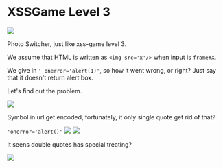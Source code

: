 # **XSSGame Level 3**

![](https://i.imgur.com/pYtXchz.png)

Photo Switcher, just like xss-game level 3.

We assume that HTML is written as `<img src='x'/>` when input is `frame#X`.

We give in `' onerror='alert(1)'`, so how it went wrong, or right? Just say that it doesn't return alert box.

Let's find out the problem.

![](https://i.imgur.com/15Upti3.png)

Symbol in url get encoded, fortunately, it only single quote get rid of that?

`'onerror='alert()'`
![](https://i.imgur.com/2ChbtXD.png)
![](https://i.imgur.com/cH1BB5O.png)

It seens double quotes has special treating?

![](https://i.imgur.com/ZP5gn0F.png)
